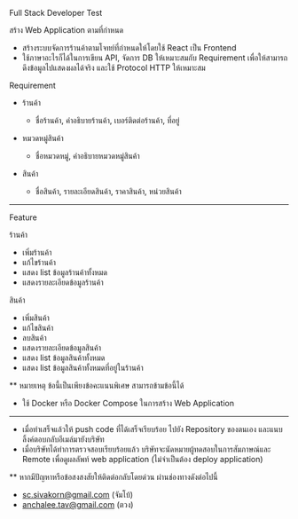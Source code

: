 Full Stack Developer Test

สร้าง Web Application ตามที่กำหนด

- สร้างระบบจัดการร้านค้าตามโจทย์ที่กำหนดให้โดยใช้ React เป็น Frontend
- ใช้ภาษาอะไรก็ได้ในการเขียน API, จัดการ DB ให้เหมาะสมกับ Requirement เพื่อให้สามารถดึงข้อมูลไปแสดงผลได้จริง และใช้ Protocol HTTP ให้เหมาะสม

Requirement
- ร้านค้า	
    - ชื่อร้านค้า, คำอธิบายร้านค้า, เบอร์ติดต่อร้านค้า, ที่อยู่
    
- หมวดหมู่สินค้า	
  - ชื่อหมวดหมู่, คำอธิบายหมวดหมู่สินค้า
    
- สินค้า	
  - ชื่อสินค้า, รายละเอียดสินค้า, ราคาสินค้า, หน่วยสินค้า
    
***
Feature

ร้านค้า
- เพิ่มร้านค้า
- แก้ไขร้านค้า
- แสดง list ข้อมูลร้านค้าทั้งหมด
- แสดงรายละเอียดข้อมูลร้านค้า

สินค้า
- เพิ่มสินค้า
- แก้ไขสินค้า
- ลบสินค้า
- แสดงรายละเอียดข้อมูลสินค้า
- แสดง list ข้อมูลสินค้าทั้งหมด
- แสดง list ข้อมูลสินค้าทั้งหมดที่อยู่ในร้านค้า

** หมายเหตุ ข้อนี้เป็นเพียงข้อคะแนนพิเศษ สามารถข้ามข้อนี้ได้
- ใช้ Docker หรือ Docker Compose ในการสร้าง Web Application

***
- เมื่อทำเสร็จแล้วให้ push code ที่ได้เสร็จเรียบร้อย ไปยัง Repository ของตนเอง และแนบลิ้งค์ตอบกลับอีเมล์มายังบริษัท
- เมื่อบริษัทได้ทำการตรวจสอบเรียบร้อยแล้ว บริษัทจะนัดหมายผู้ทดสอบในการสัมภาษณ์และ Remote เพื่อดูผลลัพท์ web application (ไม่จำเป็นต้อง deploy application)

** หากมีปัญหาหรือข้อสงสงสัยให้ติดต่อกลับโดยด่วน ผ่านช่องทางดังต่อไปนี้
- sc.sivakorn@gmail.com (จัมโบ้)
- anchalee.tav@gmail.com (ตวง)
